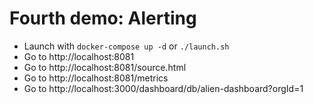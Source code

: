 # Fourth demo: Alerting

 - Launch with `docker-compose up -d` or `./launch.sh`
 - Go to http://localhost:8081
 - Go to http://localhost:8081/source.html
 - Go to http://localhost:8081/metrics
 - Go to http://localhost:3000/dashboard/db/alien-dashboard?orgId=1